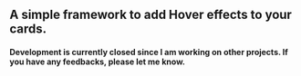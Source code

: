 ## A simple framework to add Hover effects to your cards.

#### Development is currently closed since I am working on other projects. If you have any feedbacks, please let me know.
